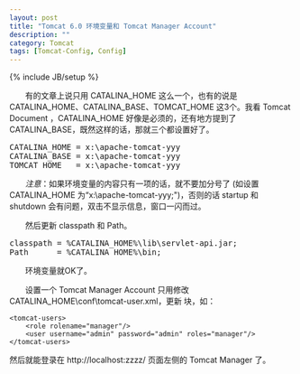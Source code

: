 ```yaml
---
layout: post
title: "Tomcat 6.0 环境变量和 Tomcat Manager Account"
description: ""
category: Tomcat
tags: [Tomcat-Config, Config]
---
```

{% include JB/setup %}

　　有的文章上说只用 CATALINA_HOME 这么一个，也有的说是 CATALINA_HOME、CATALINA_BASE、TOMCAT_HOME 这3个。我看 Tomcat Document ，CATALINA_HOME 好像是必须的，还有地方提到了 CATALINA_BASE，既然这样的话，那就三个都设置好了。

<pre class="prettyprint linenums">
CATALINA_HOME = x:\apache-tomcat-yyy  
CATALINA_BASE = x:\apache-tomcat-yyy  
TOMCAT_HOME   = x:\apache-tomcat-yyy 
</pre>
     
　　_注意_：如果环境变量的内容只有一项的话，就不要加分号了 (如设置 CATALINA_HOME 为“x:\apache-tomcat-yyy;")，否则的话 startup 和 shutdown 会有问题，双击不显示信息，窗口一闪而过。

　　然后更新 classpath 和 Path。

<pre class="prettyprint linenums">
classpath = %CATALINA_HOME%\lib\servlet-api.jar;  
Path      = %CATALINA_HOME%\bin;
</pre>
        
　　环境变量就OK了。

　　设置一个 Tomcat Manager Account 只用修改 CATALINA_HOME\conf\tomcat-user.xml，更新 <tomcat-users></tomcat-users> 块，如：

	<tomcat-users>  
		<role rolename="manager"/>   
		<user username="admin" password="admin" roles="manager"/>  
	</tomcat-users>

然后就能登录在 http://localhost:zzzz/ 页面左侧的 Tomcat Manager 了。